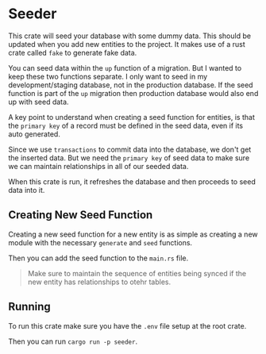 # Seeder

This crate will seed your database with some dummy data. This should be updated when you add new entities to the project. It makes use of a rust crate called `fake` to generate fake data.

You can seed data within the `up` function of a migration. But I wanted to keep these two functions separate. I only want to seed in my development/staging database, not in the production database. If the seed function is part of the `up` migration then production database would also end up with seed data.

A key point to understand when creating a seed function for entities, is
that the `primary key` of a record must be defined in the seed data, even if its auto generated.

Since we use `transactions` to commit data into the database, we don't get the inserted data. But we need the `primary key` of seed data to make sure we can maintain relationships in all of our seeded data.

When this crate is run, it refreshes the database and then proceeds to seed data into it.

## Creating New Seed Function

Creating a new seed function for a new entity is as simple as creating a new module with the necessary `generate` and `seed` functions.

Then you can add the seed function to the `main.rs` file.

> Make sure to maintain the sequence of entities being synced if the new entity has relationships to otehr tables.

## Running

To run this crate make sure you have the `.env` file setup at the root crate.

Then you can run `cargo run -p seeder`.